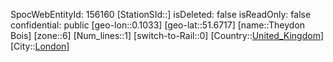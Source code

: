 ﻿---
location: [51.6717,0.1033]
type: Station
tags:
- geo/Station
- Europe/United_Kingdom/London

---
SpocWebEntityId: 156160
[StationSId::]
isDeleted: false
isReadOnly: false
confidential: public
[geo-lon::0.1033]
[geo-lat::51.6717]
[name::Theydon Bois]
[zone::6]
[Num_lines::1]
[switch-to-Rail::0]
[Country::[United_Kingdom](geo/Continent/Europe/United_Kingdom.md)]
[City::[London](geo/Continent/Europe/United_Kingdom/London.md)]

